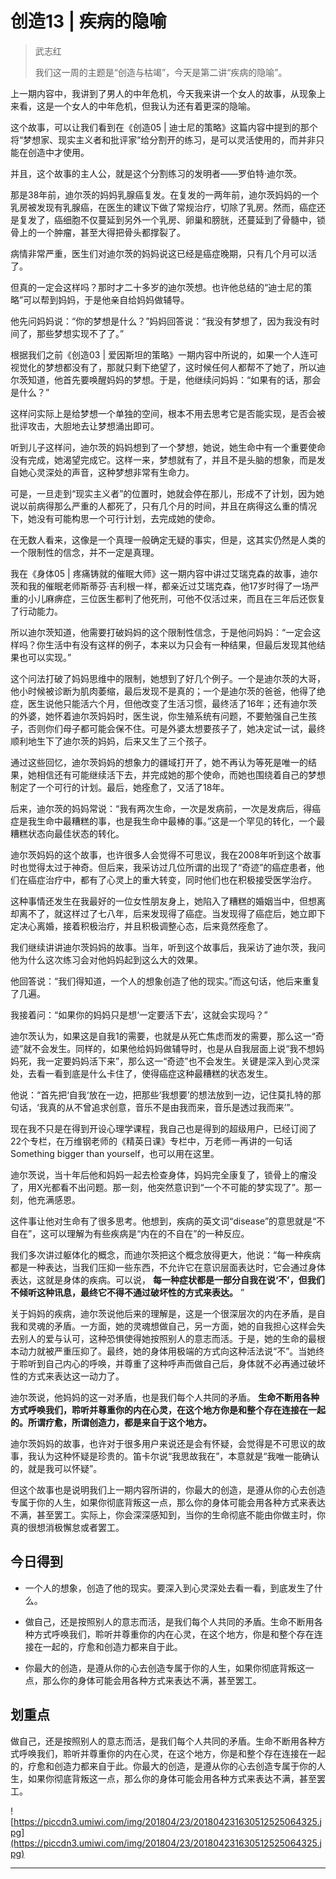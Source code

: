 # 创造13 | 疾病的隐喻

> 武志红
> 
> 我们这一周的主题是“创造与枯竭”，今天是第二讲“疾病的隐喻”。

上一期内容中，我讲到了男人的中年危机，今天我来讲一个女人的故事，从现象上来看，这是一个女人的中年危机，但我认为还有着更深的隐喻。

这个故事，可以让我们看到在《创造05 | 迪士尼的策略》这篇内容中提到的那个将“梦想家、现实主义者和批评家”给分割开的练习，是可以灵活使用的，而并非只能在创造中才使用。

并且，这个故事的主人公，就是这个分割练习的发明者——罗伯特·迪尔茨。

那是38年前，迪尔茨的妈妈乳腺癌复发。在复发的一两年前，迪尔茨妈妈的一个乳房被发现有乳腺癌，在医生的建议下做了常规治疗，切除了乳房。然而，癌症还是复发了，癌细胞不仅蔓延到另外一个乳房、卵巢和膀胱，还蔓延到了骨髓中，锁骨上的一个肿瘤，甚至大得把骨头都撑裂了。

病情非常严重，医生们对迪尔茨的妈妈说这已经是癌症晚期，只有几个月可以活了。

但真的一定会这样吗？那时才二十多岁的迪尔茨想。也许他总结的“迪士尼的策略”可以帮到妈妈，于是他亲自给妈妈做辅导。

他先问妈妈说：“你的梦想是什么？”妈妈回答说：“我没有梦想了，因为我没有时间了，那些梦想实现不了了。”

根据我们之前《创造03 | 爱因斯坦的策略》一期内容中所说的，如果一个人连可视觉化的梦想都没有了，那就只剩下绝望了，这时候任何人都帮不了她了，所以迪尔茨知道，他首先要唤醒妈妈的梦想。于是，他继续问妈妈：“如果有的话，那会是什么？”

这样问实际上是给梦想一个单独的空间，根本不用去思考它是否能实现，是否会被批评攻击，大胆地去让梦想涌出即可。

听到儿子这样问，迪尔茨的妈妈想到了一个梦想，她说，她生命中有一个重要使命没有完成，她渴望完成它。这样一来，梦想就有了，并且不是头脑的想象，而是发自她心灵深处的声音，这种梦想非常有生命力。

可是，一旦走到“现实主义者”的位置时，她就会停在那儿，形成不了计划，因为她说以前病得那么严重的人都死了，只有几个月的时间，并且在病得这么重的情况下，她没有可能构思一个可行计划，去完成她的使命。

在无数人看来，这像是一个真理一般确定无疑的事实，但是，这其实仍然是人类的一个限制性的信念，并不一定是真理。

我在《身体05 | 疼痛铸就的催眠大师》这一期内容中讲过艾瑞克森的故事，迪尔茨和我的催眠老师斯蒂芬·吉利根一样，都亲近过艾瑞克森，他17岁时得了一场严重的小儿麻痹症，三位医生都判了他死刑，可他不仅活过来，而且在三年后还恢复了行动能力。

所以迪尔茨知道，他需要打破妈妈的这个限制性信念，于是他问妈妈：“一定会这样吗？你生活中有没有这样的例子，本来以为只会有一种结果，但最后发现其他结果也可以实现。”

这个问法打破了妈妈思维中的限制，她想到了好几个例子。一个是迪尔茨的大哥，他小时候被诊断为肌肉萎缩，最后发现不是真的；一个是迪尔茨的爸爸，他得了绝症，医生说他只能活六个月，但他改变了生活习惯，最终活了16年；还有迪尔茨的外婆，她怀着迪尔茨妈妈时，医生说，你生殖系统有问题，不要勉强自己生孩子，否则你们母子都可能会保不住。可是外婆太想要孩子了，她决定试一试，最终顺利地生下了迪尔茨的妈妈，后来又生了三个孩子。

通过这些回忆，迪尔茨妈妈的想象力的疆域打开了，她不再认为等死是唯一的结果，她相信还有可能继续活下去，并完成她的那个使命，而她也围绕着自己的梦想制定了一个可行的计划。最后，她痊愈了，又活了18年。

后来，迪尔茨的妈妈常说：“我有两次生命，一次是发病前，一次是发病后，得癌症是我生命中最糟糕的事，也是我生命中最棒的事。”这是一个罕见的转化，一个最糟糕状态向最佳状态的转化。

迪尔茨妈妈的这个故事，也许很多人会觉得不可思议，我在2008年听到这个故事时也觉得太过于神奇。但后来，我采访过几位所谓的出现了“奇迹”的癌症患者，他们在癌症治疗中，都有了心灵上的重大转变，同时他们也在积极接受医学治疗。

这种事情还发生在我最好的一位女性朋友身上，她陷入了糟糕的婚姻当中，但想离却离不了，就这样过了七八年，后来发现得了癌症。当发现得了癌症后，她立即下定决心离婚，接着积极治疗，并且积极调整心态，后来竟然痊愈了。

我们继续讲讲迪尔茨妈妈的故事。当年，听到这个故事后，我采访了迪尔茨，我问他为什么这次练习会对他妈妈起到这么大的效果。

他回答说：“我们得知道，一个人的想象创造了他的现实。”而这句话，他后来重复了几遍。

我接着问：“如果你的妈妈只是想‘一定要活下去’，这就会实现吗？”

迪尔茨认为，如果这是自我1的需要，也就是从死亡焦虑而发的需要，那么这一“奇迹”就不会发生。同样的，如果他给妈妈做辅导时，也是从自我层面上说“我不想妈妈死，我一定要妈妈活下来”，那么这一“奇迹”也不会发生。关键是深入到心灵深处，去看一看到底是什么卡住了，使得癌症这种最糟糕的状态发生。

他说：“首先把‘自我‘放在一边，把那些‘我想要’的想法放到一边，记住莫扎特的那句话，‘我真的从不曾追求创意，音乐不是由我而来，音乐是透过我而来’”。

现在我不只是在得到开设心理学课程，我自己也是得到的超级用户，已经订阅了22个专栏，在万维钢老师的《精英日课》专栏中，万老师一再讲的一句话Something bigger than yourself，也可以用在这里。

迪尔茨说，当十年后他和妈妈一起去检查身体，妈妈完全康复了，锁骨上的瘤没了，用X光都看不出问题。那一刻，他突然意识到“一个不可能的梦实现了”。那一刻，他充满感恩。

这件事让他对生命有了很多思考。他想到，疾病的英文词“disease”的意思就是“不自在”，这可以理解为有些疾病是“内在的不自在”的一种反应。

我们多次讲过躯体化的概念，而迪尔茨把这个概念放得更大，他说：“每一种疾病都是一种表达，当我们压抑一些东西，不允许它在意识层面表达时，它会通过身体表达，这就是身体的疾病。可以说， **每一种症状都是一部分自我在说‘不’，但我们不倾听这种讯息，最终它不得不通过破坏性的方式来表达。** ”

关于妈妈的疾病，迪尔茨说他后来的理解是，这是一个很深层次的内在矛盾，是自我和灵魂的矛盾。一方面，她的灵魂想做自己，另一方面，她的自我担心这样会失去别人的爱与认可，这种恐惧使得她按照别人的意志而活。于是，她的生命的最根本动力就被严重压抑了。最终，她的身体用极端的方式向这种活法说“不”。当她终于聆听到自己内心的呼唤，并尊重了这种呼声而做自己后，身体就不必再通过破坏性的方式来表达这一动力了。

迪尔茨说，他妈妈的这一对矛盾，也是我们每个人共同的矛盾。 **生命不断用各种方式呼唤我们，聆听并尊重你的内在心灵，在这个地方你是和整个存在连接在一起的。所谓疗愈，所谓创造力，都是来自于这个地方。**

迪尔茨妈妈的故事，也许对于很多用户来说还是会有怀疑，会觉得是不可思议的故事，我认为这种怀疑是珍贵的。笛卡尔说“我思故我在”，本意就是“我唯一能确认的，就是我可以怀疑”。

但这个故事也是说明我们上一期内容所讲的，你最大的创造，是遵从你的心去创造专属于你的人生，如果你彻底背叛这一点，那么你的身体可能会用各种方式来表达不满，甚至罢工。实际上，你会深深感知到，当你的生命彻底不能由你做主时，你真的很想消极懈怠或者罢工。

## 今日得到

* 一个人的想象，创造了他的现实。要深入到心灵深处去看一看，到底发生了什么。

* 做自己，还是按照别人的意志而活，是我们每个人共同的矛盾。生命不断用各种方式呼唤我们，聆听并尊重你的内在心灵，在这个地方，你是和整个存在连接在一起的，疗愈和创造力都来自于此。

* 你最大的创造，是遵从你的心去创造专属于你的人生，如果你彻底背叛这一点，那么你的身体可能会用各种方式来表达不满，甚至罢工。

## 划重点

做自己，还是按照别人的意志而活，是我们每个人共同的矛盾。生命不断用各种方式呼唤我们，聆听并尊重你的内在心灵，在这个地方，你是和整个存在连接在一起的，疗愈和创造力都来自于此。你最大的创造，是遵从你的心去创造专属于你的人生，如果你彻底背叛这一点，那么你的身体可能会用各种方式来表达不满，甚至罢工。

![https://piccdn3.umiwi.com/img/201804/23/201804231630512525064325.jpg](https://piccdn3.umiwi.com/img/201804/23/201804231630512525064325.jpg)

---
